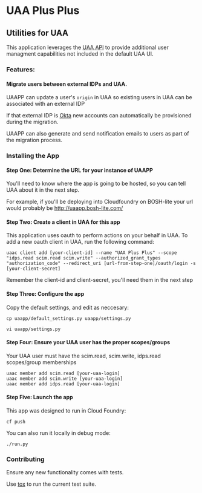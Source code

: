 # UAA Plus Plus
## Utilities for UAA

This application leverages the [UAA API](https://github.com/cloudfoundry/uaa/blob/master/docs/UAA-APIs.rst) to provide additional user managment capabilities not included in the default UAA UI.

### Features:

#### Migrate users between external IDPs and UAA.

UAAPP can update a user's `origin` in UAA so existing users in UAA can be associated with an external IDP

If that external IDP is [Okta](https://www.okta.com/) new accounts can automatically be provisioned during the migration.

UAAPP can also generate and send notification emails to users as part of the migration process.

### Installing the App

#### Step One: Determine the URL for your instance of UAAPP

You'll need to know where the app is going to be hosted, so you can tell UAA about it in the next step.

For example, if you'll be deploying into Cloudfoundry on BOSH-lite your url would probably be http://uaapp.bosh-lite.com/


#### Step Two: Create a client in UAA for this app

This application uses oauth to perform actions on your behalf in UAA.  To add a new oauth client in UAA, run the following command:

	uaac client add [your-client-id] --name "UAA Plus Plus" --scope "idps.read scim.read scim.write" --authorized_grant_types "authorization_code" --redirect_uri [url-from-step-one]/oauth/login -s [your-client-secret]

Remember the client-id and client-secret, you'll need them in the next step

#### Step Three: Configure the app

Copy the default settings, and edit as neccesary:

	cp uaapp/default_settings.py uaapp/settings.py

	vi uaapp/settings.py

#### Step Four: Ensure your UAA user has the proper scopes/groups

Your UAA user must have the scim.read, scim.write, idps.read scopes/group memberships

	uaac member add scim.read [your-uaa-login]
	uaac member add scim.write [your-uaa-login]
	uaac member add idps.read [your-uaa-login]

#### Step Five: Launch the app

This app was designed to run in Cloud Foundry:

	cf push

You can also run it locally in debug mode:

	./run.py

### Contributing 

Ensure any new functionality comes with tests.

Use [tox](http://tox.readthedocs.io/en/latest/) to run the current test suite.
